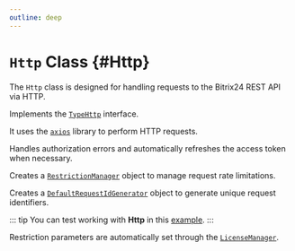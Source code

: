 ```yaml
---
outline: deep
---
```

# `Http` Class {#Http}

The `Http` class is designed for handling requests to the Bitrix24 REST API via HTTP.

Implements the [`TypeHttp`](types-type-http) interface.

It uses the [`axios`](https://github.com/axios/axios) library to perform HTTP requests.

Handles authorization errors and automatically refreshes the access token when necessary.

Creates a [`RestrictionManager`](core-restriction-manager) object to manage request rate limitations.

Creates a [`DefaultRequestIdGenerator`](core-request-id-generator) object to generate unique request identifiers.

::: tip
You can test working with **Http** in this [example](https://github.com/bitrix24/b24sdk-examples/blob/main/js/02-nuxt-hook/pages/hook/testing-rest-api-calls.client.vue).
:::

Restriction parameters are automatically set through the [`LicenseManager`](helper-license-manager).